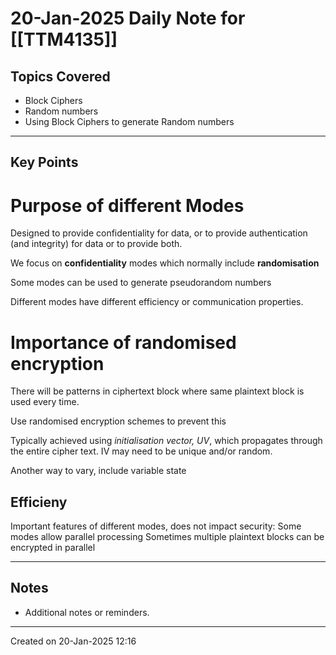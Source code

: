 # 20-Jan-2025 Daily Note for [[TTM4135]]

## Topics Covered
- Block Ciphers
- Random numbers
- Using Block Ciphers to generate Random numbers

---
## Key Points
# Purpose of different Modes

Designed to provide confidentiality for data, or to provide authentication (and integrity) for data or to provide both.

We focus on **confidentiality** modes which normally include **randomisation**

Some modes can be used to generate pseudorandom numbers

Different modes have different efficiency or communication properties.

# Importance of randomised encryption

There will be patterns in ciphertext block where same plaintext block is used every time.

Use randomised encryption schemes to prevent this

Typically achieved using *initialisation vector, UV*, which propagates through the entire cipher text. IV may need to be unique and/or random.

Another way to vary, include variable state

## Efficieny

Important features of different modes, does not impact security:
	Some modes allow parallel processing
		Sometimes multiple plaintext blocks can be encrypted in parallel
		

---
## Notes
- Additional notes or reminders.

---

Created on 20-Jan-2025 12:16
